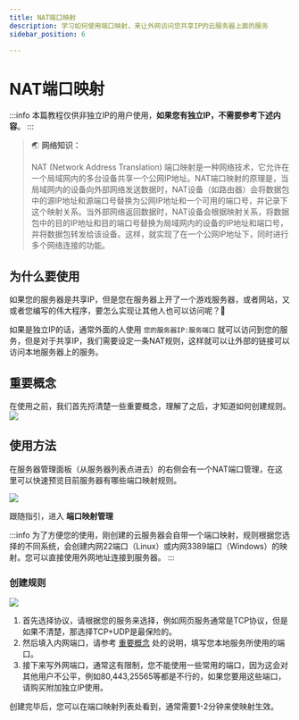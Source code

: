```yaml
---
title: NAT端口映射
description: 学习如何使用端口映射，来让外网访问您共享IP的云服务器上面的服务
sidebar_position: 6

---
```

# NAT端口映射

:::info
本篇教程仅供非独立IP的用户使用，**如果您有独立IP，不需要参考下述内容**。
:::

> 🌏 **网络知识：**
> 
> NAT (Network Address Translation) 端口映射是一种网络技术，它允许在一个局域网内的多台设备共享一个公网IP地址。NAT端口映射的原理是，当局域网内的设备向外部网络发送数据时，NAT设备（如路由器）会将数据包中的源IP地址和源端口号替换为公网IP地址和一个可用的端口号，并记录下这个映射关系。当外部网络返回数据时，NAT设备会根据映射关系，将数据包中的目的IP地址和目的端口号替换为局域网内的设备的IP地址和端口号，并将数据包转发给该设备。这样，就实现了在一个公网IP地址下，同时进行多个网络连接的功能。

## 为什么要使用

如果您的服务器是共享IP，但是您在服务器上开了一个游戏服务器，或者网站，又或者您编写的伟大程序，要怎么实现让其他人也可以访问呢？🤔

如果是独立IP的话，通常外面的人使用 `您的服务器IP:服务端口` 就可以访问到您的服务，但是对于共享IP，我们需要设定一条NAT规则，这样就可以让外部的链接可以访问本地服务器上的服务。

## 重要概念
在使用之前，我们首先捋清楚一些重要概念，理解了之后，才知道如何创建规则。
![](https://cn-sy1.rains3.com/rainyun-assets/pic/2023/12/20231211112935_49cc2e9f6ab373ff703c7dc06885c873.png)

## 使用方法
在服务器管理面板（从服务器列表点进去）的右侧会有一个NAT端口管理，在这里可以快速预览目前服务器有哪些端口映射规则。

![](https://cn-sy1.rains3.com/rainyun-assets/pic/2023/12/20231211154000_382d128087603f040ceeaeec69fa6c26.png)

跟随指引，进入 **端口映射管理**

:::info
为了方便您的使用，刚创建的云服务器会自带一个端口映射，规则根据您选择的不同系统，会创建内网22端口（Linux）或内网3389端口（Windows）的映射。您可以直接使用外网地址连接到服务器。
:::

### 创建规则
![](https://cn-sy1.rains3.com/rainyun-assets/pic/2023/12/20231211112936_f14e6f1a355519ff566fab7bb1b557c4.png)

1. 首先选择协议，请根据您的服务来选择，例如网页服务通常是TCP协议，但是如果不清楚，那选择TCP+UDP是最保险的。
2. 然后填入内网端口，请参考 [重要概念](#重要概念) 处的说明，填写您本地服务所使用的端口。
3. 接下来写外网端口，通常这有限制，您不能使用一些常用的端口，因为这会对其他用户不公平，例如80,443,25565等都是不行的，如果您要用这些端口，请购买附加独立IP使用。

创建完毕后，您可以在端口映射列表处看到，通常需要1-2分钟来使映射生效。
